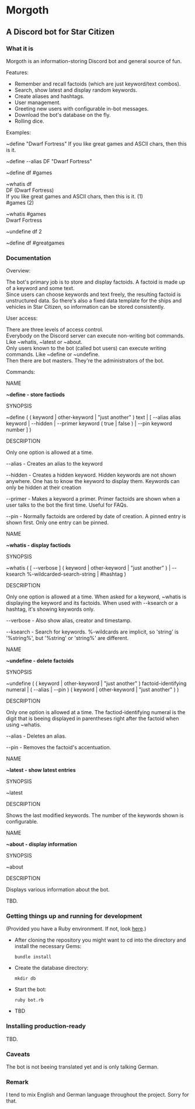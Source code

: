 # Morgoth
## A Discord bot for Star Citizen

### What it is

Morgoth is an information-storing Discord bot and general source of fun.

Features:

* Remember and recall factoids (which are just keyword/text combos).
* Search, show latest and display random keywords.
* Create aliases and hashtags.
* User management.
* Greeting new users with configurable in-bot messages.
* Download the bot's database on the fly.
* Rolling dice.

Examples:

~define "Dwarf Fortress" If you like great games and ASCII chars, then this is it.

~define --alias DF "Dwarf Fortress"

~define df #games

~whatis df  
DF (Dwarf Fortress)  
If you like great games and ASCII chars, then this is it. (1)  
#games (2)

~whatis #games  
Dwarf Fortress

~undefine df 2

~define df #greatgames

### Documentation

Overview:

The bot's primary job is to store and display factoids. A factoid is made up of a keyword and some text.  
Since users can choose keywords and text freely, the resulting factoid is unstructured data.
So there's also a fixed data template for the ships and vehicles in Star Citizen, so information can be stored consistently.

User access:

There are three levels of access control.  
Everybody on the Discord server can execute non-writing bot commands. Like ~whatis, ~latest or ~about.  
Only users known to the bot (called bot users) can execute writing commands. Like ~define or ~undefine.  
Then there are bot masters. They're the administrators of the bot.

Commands:

NAME

**~define - store factiods**

SYNOPSIS

~define ( ( keyword | other-keyword | "just another" ) text | [ --alias alias keyword | --hidden | --primer keyword ( true | false ) | --pin keyword number ] )

DESCRIPTION

Only one option is allowed at a time.

--alias - Creates an alias to the keyword

--hidden - Creates a hidden keyword. Hidden keywords are not shown anywhere. One has to know the keyword to display them. Keywords can only be hidden at their creation

--primer - Makes a keyword a primer. Primer factoids are shown when a user talks to the bot the first time. Useful for FAQs.

--pin - Normally factoids are ordered by date of creation. A pinned entry is shown first. Only one entry can be pinned.

NAME

**~whatis - display factiods**

SYNOPSIS

~whatis ( [ --verbose ] ( keyword | other-keyword | "just another" ) | --ksearch %-wildcarded-search-string | #hashtag )

DESCRIPTION

Only one option is allowed at a time.
When asked for a keyword, ~whatis is displaying the keyword and its factoids.
When used with --ksearch or a hashtag, it's showing keywords only.

--verbose - Also show alias, creator and timestamp.

--ksearch - Search for keywords. %-wildcards are implicit, so 'string' is '%string%', but '%string' or 'string%' are different.

NAME

**~undefine - delete factoids**

SYNOPSIS

~undefine ( ( keyword | other-keyword | "just another" ) factoid-identifying numeral | ( --alias | --pin ) ( keyword | other-keyword | "just another" ) )

DESCRIPTION

Only one option is allowed at a time.
The factiod-identifying numeral is the digit that is beeing displayed in parentheses right after the factoid when using ~whatis.

--alias - Deletes an alias.

--pin - Removes the factoid's accentuation.

NAME

**~latest - show latest entries**

SYNOPSIS

~latest

DESCRIPTION

Shows the last modified keywords. The number of the keywords shown is configurable.

NAME

**~about - display information**

SYNOPSIS

~about

DESCRIPTION

Displays various information about the bot.

TBD.

### Getting things up and running for development

(Provided you have a Ruby environment. If not, look [here](https://cbednarski.com/articles/installing-ruby/).)

* After cloning the repository you might want to cd into the directory and install the necessary Gems:

  `bundle install`

* Create the database directory:

  `mkdir db`

* Start the bot:

  `ruby bot.rb`

* TBD

### Installing production-ready

TBD.

### Caveats

The bot is not beeing translated yet and is only talking German.

### Remark
I tend to mix English and German language throughout the project.
Sorry for that.

